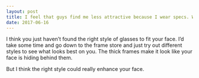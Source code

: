 ```yaml
---
layout: post
title: I feel that guys find me less attractive because I wear specs. Why? How can I change that?
date: 2017-06-16
---
```


<p>I think you just haven’t found the right style of glasses to fit your face. I’d take some time and go down to the frame store and just try out different styles to see what looks best on you. The thick frames make it look like your face is hiding behind them.</p><p>But I think the right style could really enhance your face.</p>
